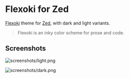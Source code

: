 # Flexoki for Zed

[Flexoki](https://stephango.com/flexoki) theme for [Zed](https://zed.dev), with dark and light variants.

> Flexoki is an inky color scheme for prose and code.

## Screenshots

![screenshots/light.png](screenshots/light.png)

![screenshots/dark.png](screenshots/dark.png)
